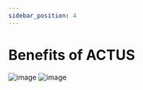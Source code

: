 ```yaml
---
sidebar_position: 4
---
```

# Benefits of ACTUS
![image](https://github.com/user-attachments/assets/1f2298d0-a129-4083-955a-0c2987f51b67)
![image](https://github.com/user-attachments/assets/efac1878-7310-4b5a-b163-0b90eed2aaf8)